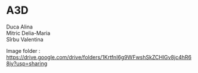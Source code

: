 # A3D

Duca Alina  <br />
Mitric Delia-Maria <br />
Sîrbu Valentina <br />


Image folder : https://drive.google.com/drive/folders/1KrtfnI6g9WFwshSkZCHlGv8jc4hR68jy?usp=sharing
